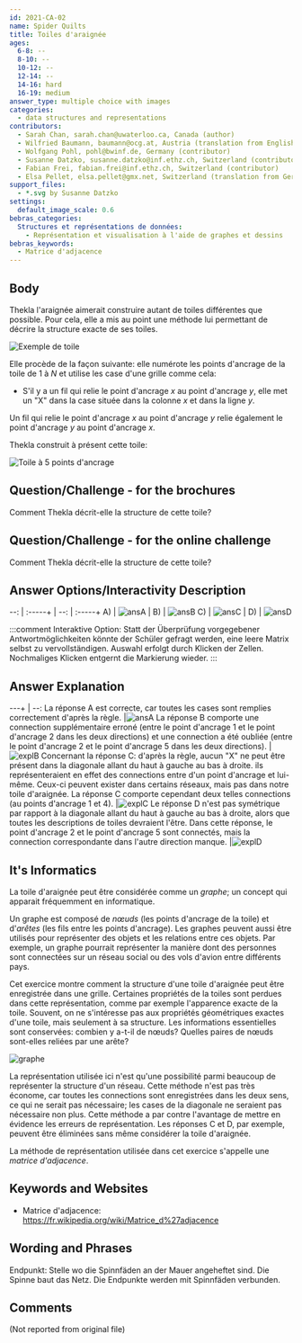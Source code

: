 ```yaml
---
id: 2021-CA-02
name: Spider Quilts
title: Toiles d'araignée
ages:
  6-8: --
  8-10: --
  10-12: --
  12-14: --
  14-16: hard
  16-19: medium
answer_type: multiple choice with images
categories:
  - data structures and representations
contributors:
  - Sarah Chan, sarah.chan@uwaterloo.ca, Canada (author)
  - Wilfried Baumann, baumann@ocg.at, Austria (translation from English into German)
  - Wolfgang Pohl, pohl@bwinf.de, Germany (contributor)
  - Susanne Datzko, susanne.datzko@inf.ethz.ch, Switzerland (contributor, graphics)
  - Fabian Frei, fabian.frei@inf.ethz.ch, Switzerland (contributor)
  - Elsa Pellet, elsa.pellet@gmx.net, Switzerland (translation from German into French)
support_files:
  - *.svg by Susanne Datzko
settings:
  default_image_scale: 0.6
bebras_categories:
  Structures et représentations de données:
    - Représentation et visualisation à l'aide de graphes et dessins
bebras_keywords:
  - Matrice d'adjacence
---
```



## Body

Thekla l'araignée aimerait construire autant de toiles différentes que possible. Pour cela, elle a mis au point une méthode lui permettant de décrire la structure exacte de ses toiles.

![](graphics/2021-CA-02-taskbody.svg "Exemple de toile")

Elle procède de la façon suivante: elle numérote les points d'ancrage de la toile de 1 à $N$ et utilise les case d'une grille comme cela:
 - S'il y a un fil qui relie le point d'ancrage $x$ au point d'ancrage $y$, elle met un "X" dans la case située dans la colonne $x$ et dans la ligne $y$.

 Un fil qui relie le point d'ancrage $x$ au point d'ancrage $y$ relie également le point d'ancrage $y$ au point d'ancrage $x$.

 Thekla construit à présent cette toile:

![](graphics/2021-CA-02-question.svg "Toile à 5 points d'ancrage")


## Question/Challenge - for the brochures

Comment Thekla décrit-elle la structure de cette toile?


## Question/Challenge - for the online challenge

Comment Thekla décrit-elle la structure de cette toile?


## Answer Options/Interactivity Description

--: | :-----+ | --: | :-----+ 
 A) | ![ansA] |  B) | ![ansB] 
 C) | ![ansC] |  D) | ![ansD]

[ansA]: graphics/2021-CA-02-answerA.svg "Réponse A"
[ansB]: graphics/2021-CA-02-answerB.svg "Réponse B"
[ansC]: graphics/2021-CA-02-answerC.svg "Réponse C"
[ansD]: graphics/2021-CA-02-answerD.svg "Réponse D"

:::comment 
Interaktive Option:
Statt der Überprüfung vorgegebener Antwortmöglichkeiten könnte der Schüler gefragt werden, eine leere Matrix selbst zu vervollständigen. Auswahl erfolgt durch Klicken der Zellen. Nochmaliges Klicken entgernt die Markierung wieder.
:::


## Answer Explanation

---+ | --:
La réponse A est correcte, car toutes les cases sont remplies correctement d'après la règle.    |![ansA]
La réponse B comporte une connection supplémentaire erroné (entre le point d'ancrage 1 et le point d'ancrage 2 dans les deux directions) et une connection a été oubliée (entre le point d'ancrage 2 et le point d'ancrage 5 dans les deux directions).    |![explB]
Concernant la réponse C: d'après la règle, aucun "X" ne peut être présent dans la diagonale allant du haut à gauche au bas à droite. ils représenteraient en effet des connections entre d'un point d'ancrage et lui-même. Ceux-ci peuvent exister dans certains réseaux, mais pas dans notre toile d'araignée. La réponse C comporte cependant deux telles connections (au points d'ancrage 1 et 4).   |![explC]
Le réponse D n'est pas symétrique par rapport à la diagonale allant du haut à gauche au bas à droite, alors que toutes les descriptions de toiles devraient l'être. Dans cette réponse, le point d'ancrage 2 et le point d'ancrage 5 sont connectés, mais la connection correspondante dans l'autre direction manque.   |![explD]    

[ansA]: graphics/2021-CA-02-answerA.svg "bonne réponse"
[explB]: graphics/2021-CA-02-explanationB.svg "explication B"
[explC]: graphics/2021-CA-02-explanationC.svg "explication C"
[explD]: graphics/2021-CA-02-explanationD.svg "explication D"


## It's Informatics

La toile d'araignée peut être considérée comme un _graphe_; un concept qui apparait fréquemment en informatique.

Un graphe est composé de _nœuds_ (les points d'ancrage de la toile) et d'_arêtes_ (les fils entre les points d'ancrage). Les graphes peuvent aussi être utilisés pour représenter des objets et les relations entre ces objets. Par exemple, un graphe pourrait représenter la manière dont des personnes sont connectées sur un réseau social ou des vols d'avion entre différents pays.

Cet exercice montre comment la structure d'une toile d'araignée peut être enregistrée dans une grille. Certaines propriétés de la toiles sont perdues dans cette représentation, comme par exemple l'apparence exacte de la toile. Souvent, on ne s'intéresse pas aux propriétés géométriques exactes d'une toile, mais seulement à sa structure. Les informations essentielles sont conservées: combien y a-t-il de nœuds? Quelles paires de nœuds sont-elles reliées par une arête?

![](graphics/2021-CA-02-itsinformatics-compatible.svg "graphe")

La représentation utilisée ici n'est qu'une possibilité parmi beaucoup de représenter la structure d'un réseau. Cette méthode n'est pas très économe, car toutes les connections sont enregistrées dans les deux sens, ce qui ne serait pas nécessaire; les cases de la diagonale ne seraient pas nécessaire non plus. Cette méthode a par contre l'avantage de mettre en évidence les erreurs de représentation. Les réponses C et D, par exemple, peuvent être éliminées sans même considérer la toile d'araignée.

La méthode de représentation utilisée dans cet exercice s'appelle une _matrice d'adjacence_.


## Keywords and Websites

 - Matrice d'adjacence: https://fr.wikipedia.org/wiki/Matrice_d%27adjacence


## Wording and Phrases

Endpunkt: Stelle wo die Spinnfäden an der Mauer angeheftet sind.
Die Spinne baut das Netz.
Die Endpunkte werden mit Spinnfäden verbunden.


## Comments

(Not reported from original file)
